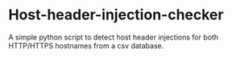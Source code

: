 # Host-header-injection-checker
A simple python script to detect host header injections for both HTTP/HTTPS hostnames from a csv database.
